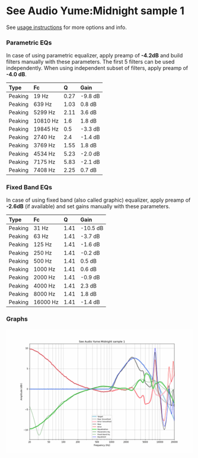 # See Audio Yume:Midnight sample 1
See [usage instructions](https://github.com/jaakkopasanen/AutoEq#usage) for more options and info.

### Parametric EQs
In case of using parametric equalizer, apply preamp of **-4.2dB** and build filters manually
with these parameters. The first 5 filters can be used independently.
When using independent subset of filters, apply preamp of **-4.0 dB**.

| Type    | Fc       |    Q | Gain    |
|:--------|:---------|:-----|:--------|
| Peaking | 19 Hz    | 0.27 | -9.8 dB |
| Peaking | 639 Hz   | 1.03 | 0.8 dB  |
| Peaking | 5299 Hz  | 2.11 | 3.6 dB  |
| Peaking | 10810 Hz | 1.6  | 1.8 dB  |
| Peaking | 19845 Hz | 0.5  | -3.3 dB |
| Peaking | 2740 Hz  | 2.4  | -1.4 dB |
| Peaking | 3769 Hz  | 1.55 | 1.8 dB  |
| Peaking | 4534 Hz  | 5.23 | -2.0 dB |
| Peaking | 7175 Hz  | 5.83 | -2.1 dB |
| Peaking | 7408 Hz  | 2.25 | 0.7 dB  |

### Fixed Band EQs
In case of using fixed band (also called graphic) equalizer, apply preamp of **-2.6dB**
(if available) and set gains manually with these parameters.

| Type    | Fc       |    Q | Gain     |
|:--------|:---------|:-----|:---------|
| Peaking | 31 Hz    | 1.41 | -10.5 dB |
| Peaking | 63 Hz    | 1.41 | -3.7 dB  |
| Peaking | 125 Hz   | 1.41 | -1.6 dB  |
| Peaking | 250 Hz   | 1.41 | -0.2 dB  |
| Peaking | 500 Hz   | 1.41 | 0.5 dB   |
| Peaking | 1000 Hz  | 1.41 | 0.6 dB   |
| Peaking | 2000 Hz  | 1.41 | -0.9 dB  |
| Peaking | 4000 Hz  | 1.41 | 2.3 dB   |
| Peaking | 8000 Hz  | 1.41 | 1.8 dB   |
| Peaking | 16000 Hz | 1.41 | -1.4 dB  |

### Graphs
![](./See%20Audio%20Yume:Midnight%20sample%201.png)
